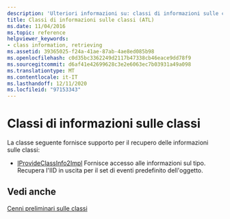 ```yaml
---
description: 'Ulteriori informazioni su: classi di informazioni sulle classi'
title: Classi di informazioni sulle classi (ATL)
ms.date: 11/04/2016
ms.topic: reference
helpviewer_keywords:
- class information, retrieving
ms.assetid: 39365025-f24a-41ae-87ab-4ae8ed085b98
ms.openlocfilehash: c0d35bc3362249d2117b47338cb46eace9dd78f9
ms.sourcegitcommit: d6af41e42699628c3e2e6063ec7b03931a49a098
ms.translationtype: MT
ms.contentlocale: it-IT
ms.lasthandoff: 12/11/2020
ms.locfileid: "97153343"
---
```

# <a name="class-information-classes"></a>Classi di informazioni sulle classi

La classe seguente fornisce supporto per il recupero delle informazioni sulle classi:

- [IProvideClassInfo2Impl](../atl/reference/iprovideclassinfo2impl-class.md) Fornisce accesso alle informazioni sul tipo. Recupera l'IID in uscita per il set di eventi predefinito dell'oggetto.

## <a name="see-also"></a>Vedi anche

[Cenni preliminari sulle classi](../atl/atl-class-overview.md)
